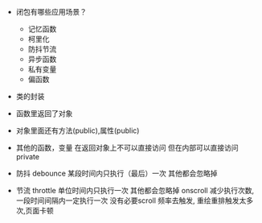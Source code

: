 - 闭包有哪些应用场景？
    - 记忆函数
    - 柯里化
    - 防抖节流
    - 异步函数
    - 私有变量 
    - 偏函数

- 类的封装
 - 函数里返回了对象
 - 对象里面还有方法(public),属性(public)
 - 其他的函数，变量 在返回对象上不可以直接访问 但在内部可以直接访问 private

 - 防抖 debounce
   某段时间内只执行（最后）一次
    其他都会忽略掉
 - 节流 throttle
   单位时间内只执行一次
   其他都会忽略掉
   onscroll 减少执行次数, 一段时间间隔内一定执行一次 
   没有必要scroll 频率去触发, 重绘重排触发太多次,页面卡顿

